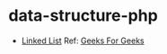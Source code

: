 # data-structure-php

* [Linked List](https://github.com/bishwanathjha/data-structure-php/blob/master/LinkedList.php)
  Ref: [Geeks For Geeks](http://www.geeksforgeeks.org/data-structures/linked-list/)
